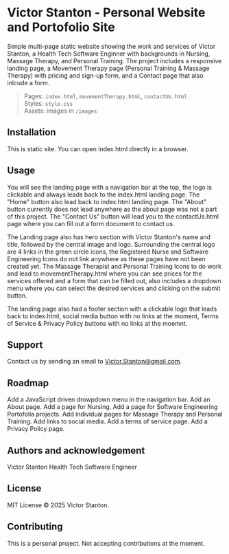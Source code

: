 # Victor Stanton - Personal Website and Portofolio Site

Simple multi-page static website showing the work and services of Victor Stanton, a Health Tech Software Enginner with backgrounds in Nursing, Massage Therapy, and Personal Training. The project includes a responsive landing page, a Movement Therapy page (Personal Training & Massage Therapy) with pricing and sign-up form, and a Contact page that also inlcude a form.

> Pages: `index.html`, `movementTherapy.html`, `contactUs.html`  
> Styles: `style.css`  
> Assets: images in `/images`

## Installation

This is static site. You can open index.html directly in a browser.


## Usage

You will see the landing page with a navigation bar at the top, the logo is clickable and always leads back to the index.html landing page. The "Home" button also lead back to index.html landing page. The "About" button currently does not lead anywhere as the about page was not a part of this project. The "Contact Us" button will lead you to the contactUs.html page where you can fill out a form document to contact us. 

The Landing page also has hero section with Victor Stanton's name and title, followed by the central image and logo. Surrounding the central logo are 4 links in the green circle icons, the Registered Nurse and Software Engineering Icons do not link anywhere as these pages have not been created yet. The Massage Therapist and Personal Training Icons to do work and lead to movementTherapy.html where you can see prices for the services offered and a form that can be filled out, also includes a dropdown menu where you can select the desired services and clicking on the submit button.

The landing page also had a footer section with a clickable logo that leads back to index.html, social media button with no links at the moment, Terms of Service & Privacy Policy buttons with no links at the moemnt.

## Support

Contact us by sending an email to Victor.Stanton@gmail.com.

## Roadmap

Add a JavaScript driven drowpdown menu in the navigation bar.
Add an About page.
Add a page for Nursing.
Add a page for Software Engineering Portofolia projects.
Add individual pages for Massage Therapy and Personal Training.
Add links to social media.
Add a terms of service page.
Add a Privacy Policy page.

## Authors and acknowledgement

Victor Stanton
Health Tech Software Engineer

## License

MIT License
© 2025 Victor Stanton.

## Contributing

This is a personal project. Not accepting contributions at the moment.
